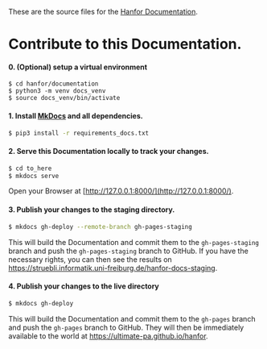 These are the source files for the [Hanfor Documentation](https://ultimate-pa.github.io/hanfor/).
# Contribute to this Documentation.


#### 0. (Optional) setup a virtual environment 
```
$ cd hanfor/documentation
$ python3 -m venv docs_venv
$ source docs_venv/bin/activate
``` 

#### 1. Install [MkDocs](https://www.mkdocs.org/) and all dependencies.
```bash
$ pip3 install -r requirements_docs.txt
```

#### 2. Serve this Documentation locally to track your changes.
```bash
$ cd to_here
$ mkdocs serve
```
Open your Browser at [http://127.0.0.1:8000/](http://127.0.0.1:8000/).

#### 3. Publish your changes to the staging directory.
```bash
$ mkdocs gh-deploy --remote-branch gh-pages-staging
```
This will build the Documentation and commit them to the `gh-pages-staging` branch and push the `gh-pages-staging` branch to GitHub.
If you have the necessary rights, you can then see the results on https://struebli.informatik.uni-freiburg.de/hanfor-docs-staging.

#### 4. Publish your changes to the live directory
```bash
$ mkdocs gh-deploy
```
This will build the Documentation and commit them to the `gh-pages` branch and push the `gh-pages` branch to GitHub.
They will then be immediately available to the world at https://ultimate-pa.github.io/hanfor.
